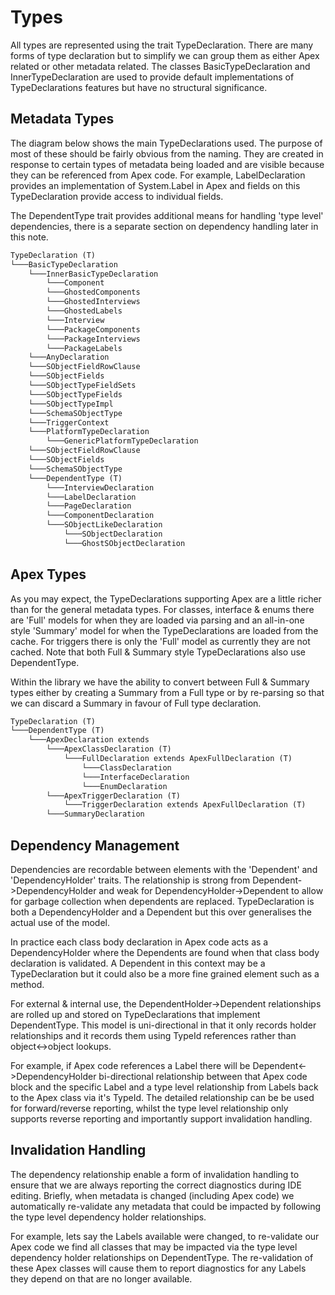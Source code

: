 # Types

All types are represented using the trait TypeDeclaration. There are many forms of type declaration but to simplify we can group them as either Apex related or other metadata related. The classes BasicTypeDeclaration and InnerTypeDeclaration are used to provide default implementations of TypeDeclarations features but have no structural significance.

## Metadata Types

The diagram below shows the main TypeDeclarations used. The purpose of most of these should be fairly obvious from the naming. They are created in response to certain types of metadata being loaded and are visible because they can be referenced from Apex code. For example, LabelDeclaration provides an implementation of System.Label in Apex and fields on this TypeDeclaration provide access to individual fields.

The DependentType trait provides additional means for handling 'type level' dependencies, there is a separate section on dependency handling later in this note.

```txt
TypeDeclaration (T)
└───BasicTypeDeclaration
    └───InnerBasicTypeDeclaration
        └───Component
        └───GhostedComponents
        └───GhostedInterviews
        └───GhostedLabels
        └───Interview
        └───PackageComponents
        └───PackageInterviews
        └───PackageLabels
    └───AnyDeclaration
    └───SObjectFieldRowClause
    └───SObjectFields
    └───SObjectTypeFieldSets
    └───SObjectTypeFields
    └───SObjectTypeImpl
    └───SchemaSObjectType
    └───TriggerContext
    └───PlatformTypeDeclaration
        └───GenericPlatformTypeDeclaration
    └───SObjectFieldRowClause
    └───SObjectFields
    └───SchemaSObjectType
    └───DependentType (T)
        └───InterviewDeclaration
        └───LabelDeclaration
        └───PageDeclaration
        └───ComponentDeclaration        
        └───SObjectLikeDeclaration
            └───SObjectDeclaration
            └───GhostSObjectDeclaration                    
```

## Apex Types

As you may expect, the TypeDeclarations supporting Apex are a little richer than for the general metadata types. For classes, interface & enums there are 'Full' models for when they are loaded via parsing and an all-in-one style 'Summary' model for when the TypeDeclarations are loaded from the cache. For triggers there is only the 'Full' model as currently they are not cached. Note that both Full & Summary style TypeDeclarations also use DependentType.

Within the library we have the ability to convert between Full & Summary types either by creating a Summary from a Full type or by re-parsing so that we can discard a Summary in favour of Full type declaration.

```txt
TypeDeclaration (T)
└───DependentType (T)
    └───ApexDeclaration extends      
        └───ApexClassDeclaration (T)
            └───FullDeclaration extends ApexFullDeclaration (T)       
                └───ClassDeclaration
                └───InterfaceDeclaration
                └───EnumDeclaration
        └───ApexTriggerDeclaration (T)
            └───TriggerDeclaration extends ApexFullDeclaration (T)
        └───SummaryDeclaration
```

## Dependency Management

Dependencies are recordable between elements with the 'Dependent' and 'DependencyHolder' traits. The relationship is strong from Dependent->DependencyHolder and weak for DependencyHolder->Dependent to allow for garbage collection when dependents are replaced. TypeDeclaration is both a DependencyHolder and a Dependent but this over generalises the actual use of the model.

In practice each class body declaration in Apex code acts as a DependencyHolder where the Dependents are found when that class body declaration is validated. A Dependent in this context may be a TypeDeclaration but it could also be a more fine grained element such as a method.

For external & internal use, the DependentHolder->Dependent relationships are rolled up and stored on TypeDeclarations that implement DependentType. This model is uni-directional in that it only records holder relationships and it records them using TypeId references rather than object<->object lookups.

For example, if Apex code references a Label there will be Dependent<->DependencyHolder bi-directional relationship between that Apex code block and the specific Label and a type level relationship from Labels back to the Apex class via it's TypeId. The detailed relationship can be be used for forward/reverse reporting, whilst the type level relationship only supports reverse reporting and importantly support invalidation handling.

## Invalidation Handling

The dependency relationship enable a form of invalidation handling to ensure that we are always reporting the correct diagnostics during IDE editing. Briefly, when metadata is changed (including Apex code) we automatically re-validate any metadata that could be impacted by following the type level dependency holder relationships.

For example, lets say the Labels available were changed, to re-validate our Apex code we find all classes that may be impacted via the type level dependency holder relationships on DependentType. The re-validation of these Apex classes will cause them to report diagnostics for any Labels they depend on that are no longer available.
